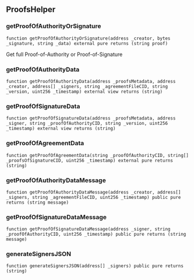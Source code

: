 ## ProofsHelper

### getProofOfAuthorityOrSignature

```solidity
function getProofOfAuthorityOrSignature(address _creator, bytes _signature, string _data) external pure returns (string proof)
```

Get full Proof-of-Authority or Proof-of-Signature

### getProofOfAuthorityData

```solidity
function getProofOfAuthorityData(address _proofsMetadata, address _creator, address[] _signers, string _agreementFileCID, string _version, uint256 _timestamp) external view returns (string)
```

### getProofOfSignatureData

```solidity
function getProofOfSignatureData(address _proofsMetadata, address _signer, string _proofOfAuthorityCID, string _version, uint256 _timestamp) external view returns (string)
```

### getProofOfAgreementData

```solidity
function getProofOfAgreementData(string _proofOfAuthorityCID, string[] _proofsOfSignatureCID, uint256 _timestamp) external pure returns (string)
```

### getProofOfAuthorityDataMessage

```solidity
function getProofOfAuthorityDataMessage(address _creator, address[] _signers, string _agreementFileCID, uint256 _timestamp) public pure returns (string message)
```

### getProofOfSignatureDataMessage

```solidity
function getProofOfSignatureDataMessage(address _signer, string _proofOfAuthorityCID, uint256 _timestamp) public pure returns (string message)
```

### generateSignersJSON

```solidity
function generateSignersJSON(address[] _signers) public pure returns (string)
```

